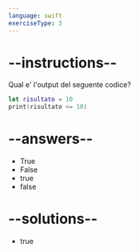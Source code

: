 ```yaml
---
language: swift
exerciseType: 3
---
```


# --instructions--

Qual e' l'output del seguente codice?
```swift
let risultato = 10
print(risultato <= 10)
```

# --answers--

- True
- False
- true
- false

# --solutions--

- true

